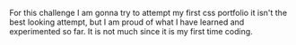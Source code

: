 For this challenge I am gonna try to attempt my first css portfolio it isn't the best looking attempt, but I am proud of what I have learned and experimented so far.
It is not much since it is my first time coding.